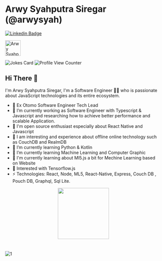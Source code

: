 # Arwy Syahputra Siregar (@arwysyah)

[![Linkedin Badge](https://img.shields.io/badge/-arwysyahputra-blue?style=flat-square&logo=Linkedin&logoColor=white&link=https://www.linkedin.com/in/arwysyah/)](https://www.linkedin.com/in/arwysyah/)

  <a href="https://dev.to/arwysyah">
  <img src="https://d2fltix0v2e0sb.cloudfront.net/dev-badge.svg" alt="Arwy Syahputra Siregar's DEV Profile" height="50" width="50">

</a>

![Jokes Card](https://readme-jokes.vercel.app/api)
![Profile View Counter](https://komarev.com/ghpvc/?username=arwysyah)


## Hi There 👋

I'm Arwy Syahputra Siregar, I'm a Software Engineer 👨‍💻 who is passionate about JavaScript technologies and its entire ecosystem.
- 🔭 Ex Otomo Software Engineer Tech Lead
- 🔭 I’m currently working as Software Engineer with Typescript & Javascript and researching how to achieve better performance and  scalable Application.
- 🔭 I'm open source enthusiast especially about React Native and Javascript
- 🔭 I am interesting and experience about offline online technology such as CouchDB and RealmDB 
- 🔭 I’m currently learning Python & Kotlin
- 🔭 I’m currently learning Machine Learning and Computer Graphic
- 🔭 I'm currently learning about Ml5.js a bit for Mechine Learning based on Website 
- 🔭 Interested with Tensorflow.js 
- ⚡ Technologies: React, Node, ML5, React-Native, Express, Couch DB , Pouch DB, Graphql, Sql Lite.

<p align="center">
  <a href="https://github.com/arwysyah">
    <img
      align="center"
      height="165"
      src="https://github-readme-stats.vercel.app/api?username=arwysyah&show_icons=true&theme=dracula"
    />
  </a>
  
</p>

#

![1](https://github-readme-stats.vercel.app/api/top-langs/?username=arwysyah&theme=blue-green)
